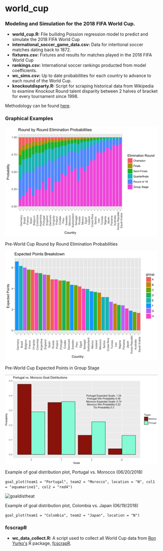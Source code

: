 # world_cup
### Modeling and Simulation for the 2018 FIFA World Cup.
* __world_cup.R:__ File builidng Poission regression model to predict and simulate the 2018 FIFA World Cup
* __international_soccer_game_data.csv:__ Data for intertional soccer matches dating back to 1872.
* __fixtures.csv:__ Fixtures and results for matches played in the 2018 FIFA World Cup
* __rankings.csv:__ International soccer rankings producted from model coefficients.
* __wc_sims.csv:__ Up to date probabilities for each country to advance to each round of the World Cup.
* __knockoutdisparty.R:__ Script for scraping historical data from Wikipedia to examine Knockout Round talent disparity between 2 halves of bracket for every tournament since 1998.

Methodology can be found [here](http://rpubs.com/lbenz730/world_cup_model).

### Graphical Examples
![Pre-World Cup Round by Round Elimination Probabilities](pics/wc_sims.jpg)

Pre-World Cup Round by Round Elimination Probabilities

![Pre-World Cup Expected Points](pics/expected_points.jpg)

Pre-World Cup Expected Points in Group Stage

![goaldist](pics/portugal_morocco.jpg)

Example of goal distribution plot, Portugal vs. Morocco (06/20/2018)

```goal_plot(team1 = "Portugal", team2 = "Morocco", location = "N", col1 = "aquamarine1", col2 = "red4")```

![goaldistheat](pics/columbia-japan.jpg)

Example of goal distribution plot, Colombia vs. Japan (06/19/2018)

```goal_plot(team1 = "Colombia", team2 = "Japan", location = "N")```

### fcscrapR
* __wc_data_collect.R:__ A script used to collect all World Cup data from [Ron Yurko's](https://twitter.com/Stat_Ron?lang=en) R package, [fcscrapR](https://github.com/ryurko/fcscrapR).

